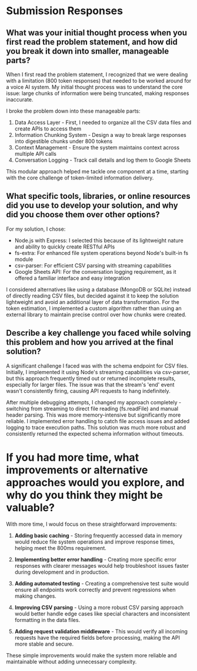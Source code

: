 # Submission Responses

## What was your initial thought process when you first read the problem statement, and how did you break it down into smaller, manageable parts?

When I first read the problem statement, I recognized that we were dealing with a limitation (800 token responses) that needed to be worked around for a voice AI system. My initial thought process was to understand the core issue: large chunks of information were being truncated, making responses inaccurate.

I broke the problem down into these manageable parts:
1. Data Access Layer - First, I needed to organize all the CSV data files and create APIs to access them
2. Information Chunking System - Design a way to break large responses into digestible chunks under 800 tokens
3. Context Management - Ensure the system maintains context across multiple API calls
4. Conversation Logging - Track call details and log them to Google Sheets

This modular approach helped me tackle one component at a time, starting with the core challenge of token-limited information delivery.

## What specific tools, libraries, or online resources did you use to develop your solution, and why did you choose them over other options?

For my solution, I chose:
- Node.js with Express: I selected this because of its lightweight nature and ability to quickly create RESTful APIs
- fs-extra: For enhanced file system operations beyond Node's built-in fs module
- csv-parser: For efficient CSV parsing with streaming capabilities
- Google Sheets API: For the conversation logging requirement, as it offered a familiar interface and easy integration

I considered alternatives like using a database (MongoDB or SQLite) instead of directly reading CSV files, but decided against it to keep the solution lightweight and avoid an additional layer of data transformation. For the token estimation, I implemented a custom algorithm rather than using an external library to maintain precise control over how chunks were created.

## Describe a key challenge you faced while solving this problem and how you arrived at the final solution?

A significant challenge I faced was with the schema endpoint for CSV files. Initially, I implemented it using Node's streaming capabilities via csv-parser, but this approach frequently timed out or returned incomplete results, especially for larger files. The issue was that the stream's 'end' event wasn't consistently firing, causing API requests to hang indefinitely.

After multiple debugging attempts, I changed my approach completely - switching from streaming to direct file reading (fs.readFile) and manual header parsing. This was more memory-intensive but significantly more reliable. I implemented error handling to catch file access issues and added logging to trace execution paths. This solution was much more robust and consistently returned the expected schema information without timeouts.

# If you had more time, what improvements or alternative approaches would you explore, and why do you think they might be valuable?

With more time, I would focus on these straightforward improvements:

1. **Adding basic caching** - Storing frequently accessed data in memory would reduce file system operations and improve response times, helping meet the 800ms requirement.

2. **Implementing better error handling** - Creating more specific error responses with clearer messages would help troubleshoot issues faster during development and in production.

3. **Adding automated testing** - Creating a comprehensive test suite would ensure all endpoints work correctly and prevent regressions when making changes.

4. **Improving CSV parsing** - Using a more robust CSV parsing approach would better handle edge cases like special characters and inconsistent formatting in the data files.

5. **Adding request validation middleware** - This would verify all incoming requests have the required fields before processing, making the API more stable and secure.

These simple improvements would make the system more reliable and maintainable without adding unnecessary complexity.